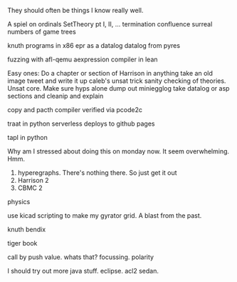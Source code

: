 They should often be things I know really well.

A spiel on ordinals
SetTheory pt I, II, ...
termination
confluence
surreal numbers of game trees

knuth programs in x86
epr as a datalog
datalog from pyres

fuzzing with afl-qemu
aexpression compiler in lean

Easy ones:
Do a chapter or section of Harrison in anything
take an old image tweet and write it up
caleb's unsat trick
sanity checking of theories. Unsat core. Make sure hyps alone
dump out  miniegglog
take datalog or asp sections and cleanip and explain

copy and pacth compiler verified via pcode2c

traat in python
serverless deploys to github pages

tapl in python

Why am I stressed about doing this on monday now. It seem overwhelming. Hmm.

1. hyperegraphs. There's nothing there. So just get it out
2. Harrison 2
3. CBMC 2

physics

use kicad scripting to make my gyrator grid. A blast from the past.

knuth bendix

tiger book

call by push value. whats that?
focussing. polarity

I should try out more java stuff. eclipse. acl2 sedan.
